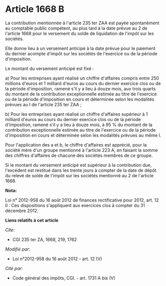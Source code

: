 # Article 1668 B

La contribution mentionnée à l'article 235 ter ZAA est payée spontanément au comptable public compétent, au plus tard à la
date prévue au 2 de l'article 1668 pour le versement du solde de liquidation de l'impôt sur les sociétés. 

Elle donne lieu à un versement anticipé à la date prévue pour le paiement du dernier acompte d'impôt sur les sociétés de
l'exercice ou de la période d'imposition. 

Le montant du versement anticipé est fixé : 

a) Pour les entreprises ayant réalisé un chiffre d'affaires compris entre 250 millions d'euros et 1 milliard d'euros au cours
du dernier exercice clos ou de la période d'imposition, ramené s'il y a lieu à douze mois, aux trois quarts du montant de la
contribution exceptionnelle estimée au titre de l'exercice ou de la période d'imposition en cours et déterminée selon les
modalités prévues au I de l'article 235 ter ZAA ; 

b) Pour les entreprises ayant réalisé un chiffre d'affaires supérieur à 1 milliard d'euros au cours du dernier exercice clos
ou de la période d'imposition, ramené s'il y a lieu à douze mois, à 95 % du montant de la contribution exceptionnelle estimée
au titre de l'exercice ou de la période d'imposition en cours et déterminée selon les modalités prévues au même I. 

Pour l'application des a et b, le chiffre d'affaires est apprécié, pour la société mère d'un groupe mentionné à l'article 223
A, en faisant la somme des chiffres d'affaires de chacune des sociétés membres de ce groupe. 

Si le montant du versement anticipé est supérieur à la contribution due, l'excédent est restitué dans les trente jours à
compter de la date de dépôt du relevé de solde de l'impôt sur les sociétés mentionné au 2 de l'article 1668.

**Nota:**

Loi n° 2012-958 du 16 août 2012 de finances rectificative pour 2012, art. 12 II : Ces dispositions s'appliquent aux exercices
clos à compter du 31 décembre 2012.

**Liens relatifs à cet article**

_Cite_:

  - CGI 235 ter ZA, 1668, 219, 1762

_Modifié par_:

  - Loi n°2012-958 du 16 août 2012 - art. 12 (V)

_Cité par_:

  - Code général des impôts, CGI. - art. 1731 A bis (V)
